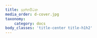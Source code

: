 ```yaml
---
title: සුත්තපිටක
media_order: d-cover.jpg
taxonomy:
    category: docs
body_classes: 'title-center title-h1h2'
---
```


